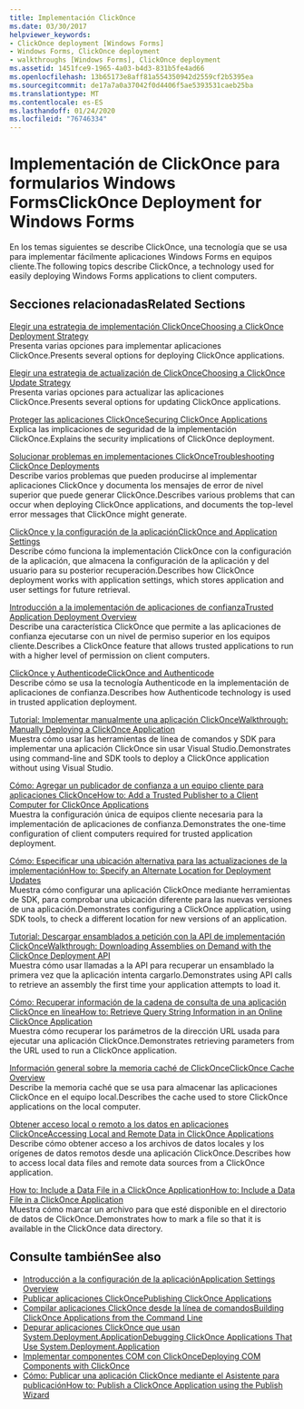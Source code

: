 ```yaml
---
title: Implementación ClickOnce
ms.date: 03/30/2017
helpviewer_keywords:
- ClickOnce deployment [Windows Forms]
- Windows Forms, ClickOnce deployment
- walkthroughs [Windows Forms], ClickOnce deployment
ms.assetid: 1451fce9-1965-4a03-b4d3-831b5fe4ad66
ms.openlocfilehash: 13b65173e8aff81a554350942d2559cf2b5395ea
ms.sourcegitcommit: de17a7a0a37042f0d4406f5ae5393531caeb25ba
ms.translationtype: MT
ms.contentlocale: es-ES
ms.lasthandoff: 01/24/2020
ms.locfileid: "76746334"
---
```

# <a name="clickonce-deployment-for-windows-forms"></a><span data-ttu-id="54a0c-102">Implementación de ClickOnce para formularios Windows Forms</span><span class="sxs-lookup"><span data-stu-id="54a0c-102">ClickOnce Deployment for Windows Forms</span></span>
<span data-ttu-id="54a0c-103">En los temas siguientes se describe ClickOnce, una tecnología que se usa para implementar fácilmente aplicaciones Windows Forms en equipos cliente.</span><span class="sxs-lookup"><span data-stu-id="54a0c-103">The following topics describe ClickOnce, a technology used for easily deploying Windows Forms applications to client computers.</span></span>  
  
## <a name="related-sections"></a><span data-ttu-id="54a0c-104">Secciones relacionadas</span><span class="sxs-lookup"><span data-stu-id="54a0c-104">Related Sections</span></span>  
 [<span data-ttu-id="54a0c-105">Elegir una estrategia de implementación ClickOnce</span><span class="sxs-lookup"><span data-stu-id="54a0c-105">Choosing a ClickOnce Deployment Strategy</span></span>](/visualstudio/deployment/choosing-a-clickonce-deployment-strategy)  
 <span data-ttu-id="54a0c-106">Presenta varias opciones para implementar aplicaciones ClickOnce.</span><span class="sxs-lookup"><span data-stu-id="54a0c-106">Presents several options for deploying ClickOnce applications.</span></span>  
  
 [<span data-ttu-id="54a0c-107">Elegir una estrategia de actualización de ClickOnce</span><span class="sxs-lookup"><span data-stu-id="54a0c-107">Choosing a ClickOnce Update Strategy</span></span>](/visualstudio/deployment/choosing-a-clickonce-update-strategy)  
 <span data-ttu-id="54a0c-108">Presenta varias opciones para actualizar las aplicaciones ClickOnce.</span><span class="sxs-lookup"><span data-stu-id="54a0c-108">Presents several options for updating ClickOnce applications.</span></span>  
  
 [<span data-ttu-id="54a0c-109">Proteger las aplicaciones ClickOnce</span><span class="sxs-lookup"><span data-stu-id="54a0c-109">Securing ClickOnce Applications</span></span>](/visualstudio/deployment/securing-clickonce-applications)  
 <span data-ttu-id="54a0c-110">Explica las implicaciones de seguridad de la implementación ClickOnce.</span><span class="sxs-lookup"><span data-stu-id="54a0c-110">Explains the security implications of ClickOnce deployment.</span></span>  
  
 [<span data-ttu-id="54a0c-111">Solucionar problemas en implementaciones ClickOnce</span><span class="sxs-lookup"><span data-stu-id="54a0c-111">Troubleshooting ClickOnce Deployments</span></span>](/visualstudio/deployment/troubleshooting-clickonce-deployments)  
 <span data-ttu-id="54a0c-112">Describe varios problemas que pueden producirse al implementar aplicaciones ClickOnce y documenta los mensajes de error de nivel superior que puede generar ClickOnce.</span><span class="sxs-lookup"><span data-stu-id="54a0c-112">Describes various problems that can occur when deploying ClickOnce applications, and documents the top-level error messages that ClickOnce might generate.</span></span>  
  
 [<span data-ttu-id="54a0c-113">ClickOnce y la configuración de la aplicación</span><span class="sxs-lookup"><span data-stu-id="54a0c-113">ClickOnce and Application Settings</span></span>](/visualstudio/deployment/clickonce-and-application-settings)  
 <span data-ttu-id="54a0c-114">Describe cómo funciona la implementación ClickOnce con la configuración de la aplicación, que almacena la configuración de la aplicación y del usuario para su posterior recuperación.</span><span class="sxs-lookup"><span data-stu-id="54a0c-114">Describes how ClickOnce deployment works with application settings, which stores application and user settings for future retrieval.</span></span>  
  
 [<span data-ttu-id="54a0c-115">Introducción a la implementación de aplicaciones de confianza</span><span class="sxs-lookup"><span data-stu-id="54a0c-115">Trusted Application Deployment Overview</span></span>](/visualstudio/deployment/trusted-application-deployment-overview)  
 <span data-ttu-id="54a0c-116">Describe una característica ClickOnce que permite a las aplicaciones de confianza ejecutarse con un nivel de permiso superior en los equipos cliente.</span><span class="sxs-lookup"><span data-stu-id="54a0c-116">Describes a ClickOnce feature that allows trusted applications to run with a higher level of permission on client computers.</span></span>  
  
 [<span data-ttu-id="54a0c-117">ClickOnce y Authenticode</span><span class="sxs-lookup"><span data-stu-id="54a0c-117">ClickOnce and Authenticode</span></span>](/visualstudio/deployment/clickonce-and-authenticode)  
 <span data-ttu-id="54a0c-118">Describe cómo se usa la tecnología Authenticode en la implementación de aplicaciones de confianza.</span><span class="sxs-lookup"><span data-stu-id="54a0c-118">Describes how Authenticode technology is used in trusted application deployment.</span></span>  
  
 [<span data-ttu-id="54a0c-119">Tutorial: Implementar manualmente una aplicación ClickOnce</span><span class="sxs-lookup"><span data-stu-id="54a0c-119">Walkthrough: Manually Deploying a ClickOnce Application</span></span>](/visualstudio/deployment/walkthrough-manually-deploying-a-clickonce-application)  
 <span data-ttu-id="54a0c-120">Muestra cómo usar las herramientas de línea de comandos y SDK para implementar una aplicación ClickOnce sin usar Visual Studio.</span><span class="sxs-lookup"><span data-stu-id="54a0c-120">Demonstrates using command-line and SDK tools to deploy a ClickOnce application without using Visual Studio.</span></span>  
  
 [<span data-ttu-id="54a0c-121">Cómo: Agregar un publicador de confianza a un equipo cliente para aplicaciones ClickOnce</span><span class="sxs-lookup"><span data-stu-id="54a0c-121">How to: Add a Trusted Publisher to a Client Computer for ClickOnce Applications</span></span>](/visualstudio/deployment/how-to-add-a-trusted-publisher-to-a-client-computer-for-clickonce-applications)  
 <span data-ttu-id="54a0c-122">Muestra la configuración única de equipos cliente necesaria para la implementación de aplicaciones de confianza.</span><span class="sxs-lookup"><span data-stu-id="54a0c-122">Demonstrates the one-time configuration of client computers required for trusted application deployment.</span></span>  
  
 [<span data-ttu-id="54a0c-123">Cómo: Especificar una ubicación alternativa para las actualizaciones de la implementación</span><span class="sxs-lookup"><span data-stu-id="54a0c-123">How to: Specify an Alternate Location for Deployment Updates</span></span>](/visualstudio/deployment/how-to-specify-an-alternate-location-for-deployment-updates)  
 <span data-ttu-id="54a0c-124">Muestra cómo configurar una aplicación ClickOnce mediante herramientas de SDK, para comprobar una ubicación diferente para las nuevas versiones de una aplicación.</span><span class="sxs-lookup"><span data-stu-id="54a0c-124">Demonstrates configuring a ClickOnce application, using SDK tools, to check a different location for new versions of an application.</span></span>  
  
 [<span data-ttu-id="54a0c-125">Tutorial: Descargar ensamblados a petición con la API de implementación ClickOnce</span><span class="sxs-lookup"><span data-stu-id="54a0c-125">Walkthrough: Downloading Assemblies on Demand with the ClickOnce Deployment API</span></span>](/visualstudio/deployment/walkthrough-downloading-assemblies-on-demand-with-the-clickonce-deployment-api)  
 <span data-ttu-id="54a0c-126">Muestra cómo usar llamadas a la API para recuperar un ensamblado la primera vez que la aplicación intenta cargarlo.</span><span class="sxs-lookup"><span data-stu-id="54a0c-126">Demonstrates using API calls to retrieve an assembly the first time your application attempts to load it.</span></span>  
  
 [<span data-ttu-id="54a0c-127">Cómo: Recuperar información de la cadena de consulta de una aplicación ClickOnce en línea</span><span class="sxs-lookup"><span data-stu-id="54a0c-127">How to: Retrieve Query String Information in an Online ClickOnce Application</span></span>](/visualstudio/deployment/how-to-retrieve-query-string-information-in-an-online-clickonce-application)  
 <span data-ttu-id="54a0c-128">Muestra cómo recuperar los parámetros de la dirección URL usada para ejecutar una aplicación ClickOnce.</span><span class="sxs-lookup"><span data-stu-id="54a0c-128">Demonstrates retrieving parameters from the URL used to run a ClickOnce application.</span></span>  
  
 [<span data-ttu-id="54a0c-129">Información general sobre la memoria caché de ClickOnce</span><span class="sxs-lookup"><span data-stu-id="54a0c-129">ClickOnce Cache Overview</span></span>](/visualstudio/deployment/clickonce-cache-overview)  
 <span data-ttu-id="54a0c-130">Describe la memoria caché que se usa para almacenar las aplicaciones ClickOnce en el equipo local.</span><span class="sxs-lookup"><span data-stu-id="54a0c-130">Describes the cache used to store ClickOnce applications on the local computer.</span></span>  
  
 [<span data-ttu-id="54a0c-131">Obtener acceso local o remoto a los datos en aplicaciones ClickOnce</span><span class="sxs-lookup"><span data-stu-id="54a0c-131">Accessing Local and Remote Data in ClickOnce Applications</span></span>](/visualstudio/deployment/accessing-local-and-remote-data-in-clickonce-applications)  
 <span data-ttu-id="54a0c-132">Describe cómo obtener acceso a los archivos de datos locales y los orígenes de datos remotos desde una aplicación ClickOnce.</span><span class="sxs-lookup"><span data-stu-id="54a0c-132">Describes how to access local data files and remote data sources from a ClickOnce application.</span></span>  
  
 [<span data-ttu-id="54a0c-133">How to: Include a Data File in a ClickOnce Application</span><span class="sxs-lookup"><span data-stu-id="54a0c-133">How to: Include a Data File in a ClickOnce Application</span></span>](/visualstudio/deployment/how-to-include-a-data-file-in-a-clickonce-application)  
 <span data-ttu-id="54a0c-134">Muestra cómo marcar un archivo para que esté disponible en el directorio de datos de ClickOnce.</span><span class="sxs-lookup"><span data-stu-id="54a0c-134">Demonstrates how to mark a file so that it is available in the ClickOnce data directory.</span></span>  
  
## <a name="see-also"></a><span data-ttu-id="54a0c-135">Consulte también</span><span class="sxs-lookup"><span data-stu-id="54a0c-135">See also</span></span>

- [<span data-ttu-id="54a0c-136">Introducción a la configuración de la aplicación</span><span class="sxs-lookup"><span data-stu-id="54a0c-136">Application Settings Overview</span></span>](./advanced/application-settings-overview.md)
- [<span data-ttu-id="54a0c-137">Publicar aplicaciones ClickOnce</span><span class="sxs-lookup"><span data-stu-id="54a0c-137">Publishing ClickOnce Applications</span></span>](/visualstudio/deployment/publishing-clickonce-applications)
- [<span data-ttu-id="54a0c-138">Compilar aplicaciones ClickOnce desde la línea de comandos</span><span class="sxs-lookup"><span data-stu-id="54a0c-138">Building ClickOnce Applications from the Command Line</span></span>](/visualstudio/deployment/building-clickonce-applications-from-the-command-line)
- [<span data-ttu-id="54a0c-139">Depurar aplicaciones ClickOnce que usan System.Deployment.Application</span><span class="sxs-lookup"><span data-stu-id="54a0c-139">Debugging ClickOnce Applications That Use System.Deployment.Application</span></span>](/visualstudio/deployment/debugging-clickonce-applications-that-use-system-deployment-application)
- [<span data-ttu-id="54a0c-140">Implementar componentes COM con ClickOnce</span><span class="sxs-lookup"><span data-stu-id="54a0c-140">Deploying COM Components with ClickOnce</span></span>](/visualstudio/deployment/deploying-com-components-with-clickonce)
- [<span data-ttu-id="54a0c-141">Cómo: Publicar una aplicación ClickOnce mediante el Asistente para publicación</span><span class="sxs-lookup"><span data-stu-id="54a0c-141">How to: Publish a ClickOnce Application using the Publish Wizard</span></span>](/visualstudio/deployment/how-to-publish-a-clickonce-application-using-the-publish-wizard)
